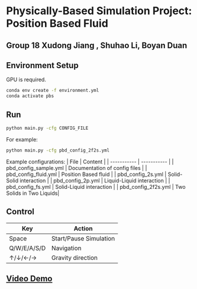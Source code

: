 # Physically-Based Simulation Project: Position Based Fluid
Group 18 Xudong Jiang , Shuhao Li, Boyan Duan
---

## Environment Setup

GPU is required.
```bash
conda env create -f environment.yml
conda activate pbs
```

## Run


```bash
python main.py -cfg CONFIG_FILE
```
For example:
```bash
python main.py -cfg pbd_config_2f2s.yml
```

Example configurations:
| File     | Content |
| ----------- | ----------- |
| pbd_config_sample.yml | Documentation of config files |
| pbd_config_fluid.yml | Position Based fluid |
| pbd_config_2s.yml | Solid-Solid interaction |
| pbd_config_2p.yml | Liquid-Liquid interaction |
| pbd_config_fs.yml | Solid-Liquid interaction |
| pbd_config_2f2s.yml | Two Solids in Two Liquids|

## Control

| Key      | Action |
| ----------- | ----------- |
| Space | Start/Pause Simulation|
| Q/W/E/A/S/D      | Navigation       |
| &uarr;/&darr;/&larr;/&rarr;   | Gravity direction        |

## [Video Demo](https://youtu.be/Z5_aBBxgeF4)
